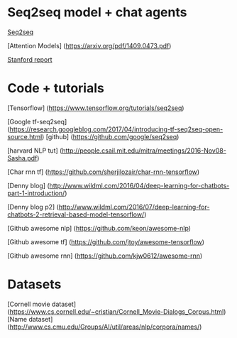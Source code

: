 Seq2seq model + chat agents
======
[Seq2seq](https://arxiv.org/abs/1409.3215)

[Attention Models] (https://arxiv.org/pdf/1409.0473.pdf)

[Stanford report](https://web.stanford.edu/class/cs224n/reports/2761153.pdf)


Code + tutorials
======
[Tensorflow] (https://www.tensorflow.org/tutorials/seq2seq)

[Google tf-seq2seq] (https://research.googleblog.com/2017/04/introducing-tf-seq2seq-open-source.html) [github] (https://github.com/google/seq2seq)

[harvard NLP tut] (http://people.csail.mit.edu/mitra/meetings/2016-Nov08-Sasha.pdf)

[Char rnn tf] (https://github.com/sherjilozair/char-rnn-tensorflow)

[Denny blog] (http://www.wildml.com/2016/04/deep-learning-for-chatbots-part-1-introduction/)

[Denny blog p2] (http://www.wildml.com/2016/07/deep-learning-for-chatbots-2-retrieval-based-model-tensorflow/)

[Github awesome nlp] (https://github.com/keon/awesome-nlp)

[Github awesome tf] (https://github.com/jtoy/awesome-tensorflow)

[Github awesome rnn] (https://github.com/kjw0612/awesome-rnn)

Datasets
======
[Cornell movie dataset] (https://www.cs.cornell.edu/~cristian/Cornell_Movie-Dialogs_Corpus.html)
[Name dataset] (http://www.cs.cmu.edu/Groups/AI/util/areas/nlp/corpora/names/)